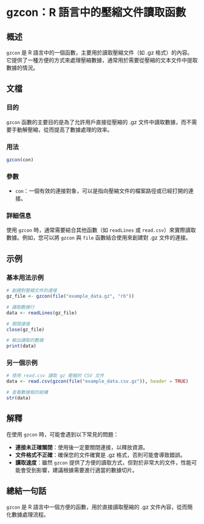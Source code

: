 <!--
Meta Description: # gzcon：R 語言中的壓縮文件讀取函數 ## 概述 `gzcon` 是 R 語言中的一個函數，主要用於讀取壓縮文件（如 .gz 格式）的內容。它提供了一種方便的方式來處理壓縮數據，通常用於需要從壓縮的文本文件中提取數據的情況。 ## 文檔 ### 目的 `gzcon` 函數的主要目的是為了允許...
Meta Keywords: gzcon, csv, data, read, file
-->

# gzcon：R 語言中的壓縮文件讀取函數

## 概述
`gzcon` 是 R 語言中的一個函數，主要用於讀取壓縮文件（如 .gz 格式）的內容。它提供了一種方便的方式來處理壓縮數據，通常用於需要從壓縮的文本文件中提取數據的情況。

## 文檔
### 目的
`gzcon` 函數的主要目的是為了允許用戶直接從壓縮的 .gz 文件中讀取數據，而不需要手動解壓縮，從而提高了數據處理的效率。

### 用法
```R
gzcon(con)
```

### 參數
- `con`：一個有效的連接對象，可以是指向壓縮文件的檔案路徑或已經打開的連接。

### 詳細信息
使用 `gzcon` 時，通常需要結合其他函數（如 `readLines` 或 `read.csv`）來實際讀取數據。例如，您可以將 `gzcon` 與 `file` 函數結合使用來創建對 .gz 文件的連接。

## 示例
### 基本用法示例

```R
# 創建對壓縮文件的連接
gz_file <- gzcon(file("example_data.gz", "rb"))

# 讀取數據行
data <- readLines(gz_file)

# 關閉連接
close(gz_file)

# 輸出讀取的數據
print(data)
```

### 另一個示例
```R
# 使用 read.csv 讀取 gz 壓縮的 CSV 文件
data <- read.csv(gzcon(file("example_data.csv.gz")), header = TRUE)

# 查看數據框的結構
str(data)
```

## 解釋
在使用 `gzcon` 時，可能會遇到以下常見的問題：
- **連接未正確關閉**：使用後一定要關閉連接，以釋放資源。
- **文件格式不正確**：確保您的文件確實是 .gz 格式，否則可能會導致錯誤。
- **讀取速度**：雖然 `gzcon` 提供了方便的讀取方式，但對於非常大的文件，性能可能會受到影響，建議根據需要進行適當的數據切片。

## 總結一句話
`gzcon` 是 R 語言中一個方便的函數，用於直接讀取壓縮的 .gz 文件內容，從而簡化數據處理流程。